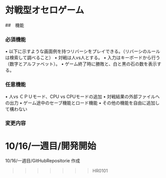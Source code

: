 # 対戦型オセロゲーム
##　機能
### 必須機能
• 以下に示すような画面例を持つリバーシをプレイできる。（リバーシのルールは検索して調べること）
• 対戦は人vs人とする。
• 入力はキーボードから行う（数字とアルファベット）。
• ゲーム終了時に勝敗と、白と黒の石の数を表示する。

### 任意機能
• 人vs ＣＰＵモード、CPU vs CPUモードの追加
• 対戦結果の外部ファイルへの出力
• ゲーム途中のセーブ機能とロード機能
• その他の機能を自由に追加して構わない

### 変更内容

10/16/一週目/開発開始
=======
10/16/一週目/GitHubRepositorie 作成
>>>>>>> HR0101
